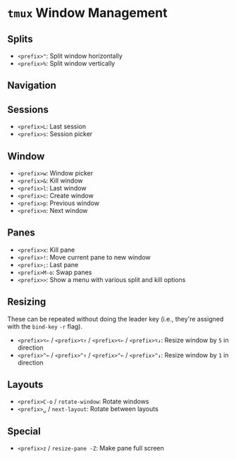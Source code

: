 # `tmux` Window Management

## Splits

- `<prefix>"`: Split window horizontally
- `<prefix>%`: Split window vertically

## Navigation

## Sessions

- `<prefix>L`: Last session
- `<prefix>s`: Session picker

## Window

- `<prefix>w`: Window picker
- `<prefix>&`: Kill window
- `<prefix>l`: Last window
- `<prefix>c`: Create window
- `<prefix>p`: Previous window
- `<prefix>n`: Next window

## Panes

- `<prefix>x`: Kill pane
- `<prefix>!`: Move current pane to new window
- `<prefix>;`: Last pane
- `<prefix>M-o`: Swap panes
- `<prefix>>`: Show a menu with various split and kill options

## Resizing

These can be repeated without doing the leader key (i.e., they're assigned with the `bind-key` `-r` flag).

- `<prefix>⌥←` / `<prefix>⌥↑` / `<prefix>⌥←` / `<prefix>⌥↓`: Resize window by `5` in direction
- `<prefix>^←` / `<prefix>^↑` / `<prefix>^←` / `<prefix>^↓`: Resize window by `1` in direction

## Layouts

- `<prefix>C-o` / `rotate-window`: Rotate windows
- `<prefix>␣` / `next-layout`: Rotate between layouts

## Special

- `<prefix>z` / `resize-pane -Z`: Make pane full screen

